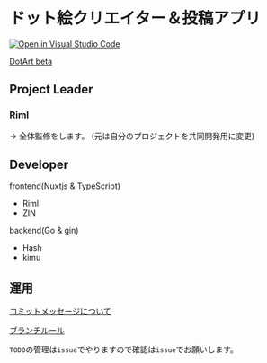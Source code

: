 # ドット絵クリエイター＆投稿アプリ

[![Open in Visual Studio Code](https://open.vscode.dev/badges/open-in-vscode.svg)](https://open.vscode.dev/RimlTempest/dotart)

[DotArt beta](https://dotart.riml.work)

## Project Leader

### Riml

-> 全体監修をします。
(元は自分のプロジェクトを共同開発用に変更)

## Developer

frontend(Nuxtjs & TypeScript)

- Riml
- ZIN

backend(Go & gin)

- Hash
- kimu

## 運用

[コミットメッセージについて](https://github.com/RimlTempest/dotart/wiki/%E3%82%B3%E3%83%9F%E3%83%83%E3%83%88%E3%83%A1%E3%83%83%E3%82%BB%E3%83%BC%E3%82%B8%E3%83%AB%E3%83%BC%E3%83%AB)

[ブランチルール](https://github.com/RimlTempest/dotart/wiki/Git%E3%83%96%E3%83%A9%E3%83%B3%E3%83%81%E3%81%AB%E3%81%A4%E3%81%84%E3%81%A6)

`TODO`の管理は`issue`でやりますので確認は`issue`でお願いします。
